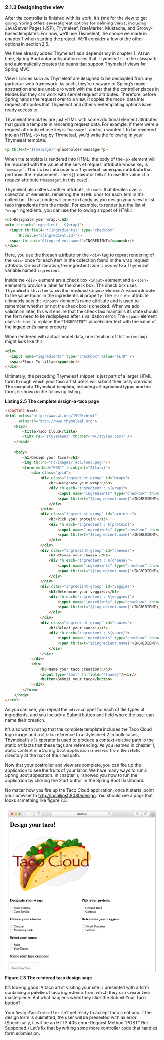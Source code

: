 ### 2.1.3 Designing the view

After the controller is finished with its work, it’s time for the view to get going. Spring offers several great options for defining views, including JavaServer Pages (JSP), Thymeleaf, FreeMarker, Mustache, and Groovy-based templates. For now, we’ll use Thymeleaf, the choice we made in chapter 1 when starting the project. We’ll consider a few of the other options in section 2.5.

We have already added Thymeleaf as a dependency in chapter 1. At run time, Spring Boot autoconfiguration sees that Thymeleaf is in the classpath and automatically creates the beans that support Thymeleaf views for Spring MVC.

View libraries such as Thymeleaf are designed to be decoupled from any particular web framework. As such, they’re unaware of Spring’s model abstraction and are unable to work with the data that the controller places in Model. But they can work with servlet request attributes. Therefore, before Spring hands the request over to a view, it copies the model data into request attributes that Thymeleaf and other viewtemplating options have ready access to.

Thymeleaf templates are just HTML with some additional element attributes that guide a template in rendering request data. For example, if there were a request attribute whose key is `"message"`, and you wanted it to be rendered into an HTML `<p>` tag by Thymeleaf, you’d write the following in your Thymeleaf template:

```html
<p th:text="${message}">placeholder message</p>
```

When the template is rendered into HTML, the body of the `<p>` element will be replaced with the value of the servlet request attribute whose key is `"message"`. The `th:text` attribute is a Thymeleaf namespace attribute that performs the replacement. The `${}` operator tells it to use the value of a request attribute (`"message"`, in this case).

Thymeleaf also offers another attribute, `th:each`, that iterates over a collection of elements, rendering the HTML once for each item in the collection. This attribute will come in handy as you design your view to list taco ingredients from the model. For example, to render just the list of `"wrap"` ingredients, you can use the following snippet of HTML:

```html
<h3>Designate your wrap:</h3>
<div th:each="ingredient : ${wrap}">
  <input th:field="*{ingredients}" type="checkbox"
      th:value="${ingredient.id}"/>
  <span th:text="${ingredient.name}">INGREDIENT</span><br/>
</div>
```

Here, you use the th:each attribute on the `<div>` tag to repeat rendering of the `<div>` once for each item in the collection found in the wrap request attribute. On each iteration, the ingredient item is bound to a Thymeleaf variable named `ingredient`.

Inside the `<div>` element are a check box `<input>` element and a `<span>` element to provide a label for the check box. The check box uses Thymeleaf’s `th:value` to set the rendered `<input>` element’s value attribute to the value found in the ingredient’s id property. The `th:field` attribute ultimately sets the `<input>` element’s name attribute and is used to remember whether or not the check box is checked. When we add validation later, this will ensure that the check box maintains its state should the form need to be redisplayed after a validation error. The `<span>` element uses `th:text` to replace the `"INGREDIENT"` placeholder text with the value of the ingredient’s name property

When rendered with actual model data, one iteration of that `<div>` loop might look like this:

```html
<div>
  <input name="ingredients" type="checkbox" value="FLTO" />
  <span>Flour Tortilla</span><br/>
</div>
```

Ultimately, the preceding Thymeleaf snippet is just part of a larger HTML form through which your taco artist users will submit their tasty creations. The complete Thymeleaf template, including all ingredient types and the form, is shown in the following listing.

**Listing 2.5 The complete design-a-taco page**
```html
<!DOCTYPE html>
<html xmlns="http://www.w3.org/1999/xhtml"
      xmlns:th="http://www.thymeleaf.org">
    <head>
        <title>Taco Cloud</title>
        <link rel="stylesheet" th:href="@{/styles.css}" />
    </head>
    
    <body>
        <h1>Design your taco!</h1>
        <img th:src="@{/images/TacoCloud.png}"/>
        <form method="POST" th:object="${taco}">
            <div class="grid">
                <div class="ingredient-group" id="wraps">
                    <h3>Designate your wrap:</h3>
                    <div th:each="ingredient : ${wrap}">
                        <input name="ingredients" type="checkbox" th:value="${ingredient.id}"/>
                        <span th:text="${ingredient.name}">INGREDIENT</span><br/>
                    </div>
                </div>
                <div class="ingredient-group" id="proteins">
                    <h3>Pick your protein:</h3>
                    <div th:each="ingredient : ${protein}">
                        <input name="ingredients" type="checkbox" th:value="${ingredient.id}" />
                        <span th:text="${ingredient.name}">INGREDIENT</span><br/>
                    </div>
                </div>
                <div class="ingredient-group" id="cheeses">
                    <h3>Choose your cheese:</h3>
                    <div th:each="ingredient : ${cheese}">
                        <input name="ingredients" type="checkbox" th:value="${ingredient.id}"/>
                        <span th:text="${ingredient.name}">INGREDIENT</span><br/>
                    </div>
                </div>
                <div class="ingredient-group" id="veggies">
                    <h3>Determine your veggies:</h3>
                    <div th:each="ingredient : ${veggies}">
                        <input name="ingredients" type="checkbox" th:value="${ingredient.id}"/>
                        <span th:text="${ingredient.name}">INGREDIENT</span><br/>
                    </div>
                </div>
                <div class="ingredient-group" id="sauces">
                    <h3>Select your sauce:</h3>
                    <div th:each="ingredient : ${sauce}">
                        <input name="ingredients" type="checkbox" th:value="${ingredient.id}"/>
                        <span th:text="${ingredient.name}">INGREDIENT</span><br/>
                    </div>
                </div>
            </div>
            <div>
                <h3>Name your taco creation:</h3>
                <input type="text" th:field="*{name}"/><br/>
                <button>Submit your taco</button>
            </div>
        </form>
    </body>
</html>
```

As you can see, you repeat the `<div>` snippet for each of the types of ingredients, and you include a Submit button and field where the user can name their creation.

It’s also worth noting that the complete template includes the Taco Cloud logo image and a `<link>` reference to a stylesheet.2 In both cases, Thymeleaf’s `@{}` operator is used to produce a context-relative path to the static artifacts that these tags are referencing. As you learned in chapter 1, static content in a Spring Boot application is served from the /static directory at the root of the classpath.

Now that your controller and view are complete, you can fire up the application to see the fruits of your labor. We have many ways to run a Spring Boot application. In chapter 1, I showed you how to run the application by clicking the Start button in the Spring Boot Dashboard. 

No matter how you fire up the Taco Cloud application, once it starts, point your browser to [http://localhost:8080/design](http://localhost:8080/design). You should see a page that looks something like figure 2.3.

![](../../assets/2.3.png)
**Figure 2.3 The rendered taco design page** <br/>

It’s looking good! A taco artist visiting your site is presented with a form containing a palette of taco ingredients from which they can create their masterpiece. But what happens when they click the Submit Your Taco button?

Your `DesignTacoController` isn’t yet ready to accept taco creations. If the design form is submitted, the user will be presented with an error. (Specifically, it will be an HTTP 405 error: Request Method “POST” Not Supported.) Let’s fix that by writing some more controller code that handles form submission.


